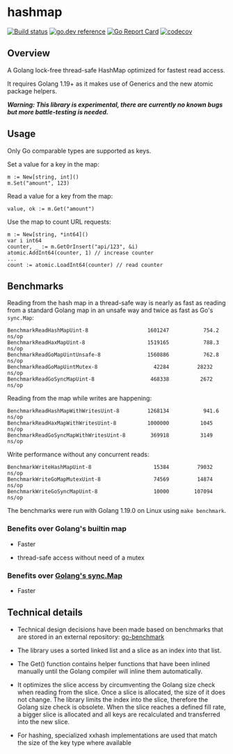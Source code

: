# hashmap

[![Build status](https://github.com/cornelk/hashmap/actions/workflows/go.yaml/badge.svg?branch=main)](https://github.com/cornelk/hashmap/actions)
[![go.dev reference](https://img.shields.io/badge/go.dev-reference-007d9c?logo=go&logoColor=white&style=flat-square)](https://pkg.go.dev/github.com/cornelk/hashmap)
[![Go Report Card](https://goreportcard.com/badge/github.com/cornelk/hashmap)](https://goreportcard.com/report/github.com/cornelk/hashmap)
[![codecov](https://codecov.io/gh/cornelk/hashmap/branch/main/graph/badge.svg?token=NS5UY28V3A)](https://codecov.io/gh/cornelk/hashmap)

## Overview

A Golang lock-free thread-safe HashMap optimized for fastest read access.

It requires Golang 1.19+ as it makes use of Generics and the new atomic package helpers. 

***Warning: This library is experimental, there are currently no known bugs but more battle-testing is needed.***

## Usage

Only Go comparable types are supported as keys.

Set a value for a key in the map:

```
m := New[string, int]()
m.Set("amount", 123)
```

Read a value for a key from the map:
```
value, ok := m.Get("amount")
```

Use the map to count URL requests:
```
m := New[string, *int64]()
var i int64
counter, _ := m.GetOrInsert("api/123", &i)
atomic.AddInt64(counter, 1) // increase counter
...
count := atomic.LoadInt64(counter) // read counter
```

## Benchmarks

Reading from the hash map in a thread-safe way is nearly as fast as reading from a standard Golang map
in an unsafe way and twice as fast as Go's `sync.Map`:

```
BenchmarkReadHashMapUint-8                	 1601247	       754.2 ns/op
BenchmarkReadHaxMapUint-8                 	 1519165	       788.3 ns/op
BenchmarkReadGoMapUintUnsafe-8            	 1560886	       762.8 ns/op
BenchmarkReadGoMapUintMutex-8             	   42284	     28232 ns/op
BenchmarkReadGoSyncMapUint-8              	  468338	      2672 ns/op
```

Reading from the map while writes are happening:
```
BenchmarkReadHashMapWithWritesUint-8      	 1268134	       941.6 ns/op
BenchmarkReadHaxMapWithWritesUint-8       	 1000000	      1045 ns/op
BenchmarkReadGoSyncMapWithWritesUint-8    	  369918	      3149 ns/op
```

Write performance without any concurrent reads:

```
BenchmarkWriteHashMapUint-8               	   15384	     79032 ns/op
BenchmarkWriteGoMapMutexUint-8            	   74569	     14874 ns/op
BenchmarkWriteGoSyncMapUint-8             	   10000	    107094 ns/op
```

The benchmarks were run with Golang 1.19.0 on Linux using `make benchmark`.

### Benefits over Golang's builtin map

* Faster

* thread-safe access without need of a mutex

### Benefits over [Golang's sync.Map](https://golang.org/pkg/sync/#Map)

* Faster

## Technical details

* Technical design decisions have been made based on benchmarks that are stored in an external repository:
  [go-benchmark](https://github.com/cornelk/go-benchmark)

* The library uses a sorted linked list and a slice as an index into that list.

* The Get() function contains helper functions that have been inlined manually until the Golang compiler will inline them automatically.

* It optimizes the slice access by circumventing the Golang size check when reading from the slice.
  Once a slice is allocated, the size of it does not change.
  The library limits the index into the slice, therefore the Golang size check is obsolete.
  When the slice reaches a defined fill rate, a bigger slice is allocated and all keys are recalculated and transferred into the new slice.

* For hashing, specialized xxhash implementations are used that match the size of the key type where available
